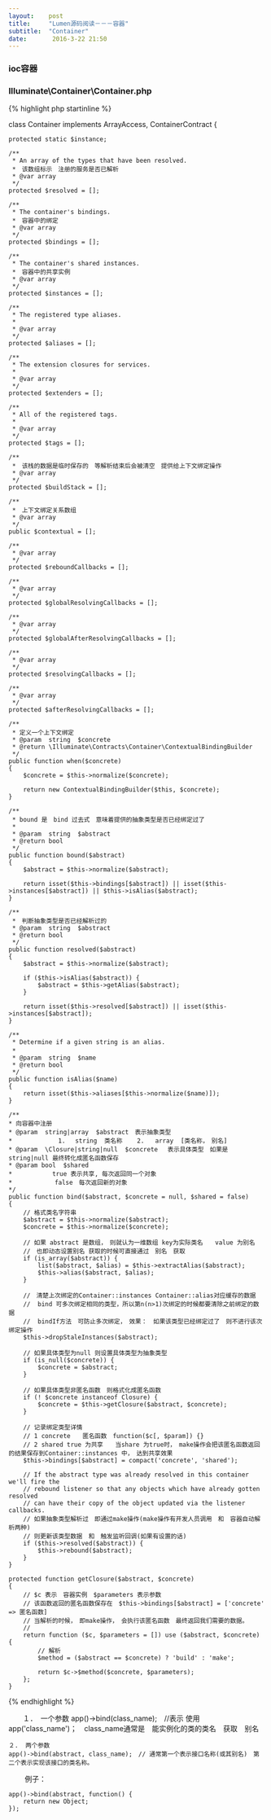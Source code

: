 ```yaml
---
layout:    post
title:     "Lumen源码阅读－－－容器"
subtitle:  "Container"
date:       2016-3-22 21:50
---
```


###   ioc容器 


###  Illuminate\Container\Container.php
 
{% highlight php startinline %}
    
class Container implements ArrayAccess, ContainerContract
{

    protected static $instance;

    /**
     * An array of the types that have been resolved.
     *　该数组标示　注册的服务是否已解析
     * @var array
     */
    protected $resolved = [];

    /**
     * The container's bindings.
     *　容器中的绑定
     * @var array
     */
    protected $bindings = [];

    /**
     * The container's shared instances.
     *　容器中的共享实例
     * @var array
     */
    protected $instances = [];

    /**
     * The registered type aliases.
     *
     * @var array
     */
    protected $aliases = [];

    /**
     * The extension closures for services.
     *
     * @var array
     */
    protected $extenders = [];

    /**
     * All of the registered tags.
     *
     * @var array
     */
    protected $tags = [];

    /**
     *　该栈的数据是临时保存的　等解析结束后会被清空　提供给上下文绑定操作
     * @var array
     */
    protected $buildStack = [];

    /**
     *　上下文绑定关系数组　
     * @var array
     */
    public $contextual = [];

    /**
     * @var array
     */
    protected $reboundCallbacks = [];

    /**
     * @var array
     */
    protected $globalResolvingCallbacks = [];

    /**
     * @var array
     */
    protected $globalAfterResolvingCallbacks = [];

    /**
     * @var array
     */
    protected $resolvingCallbacks = [];

    /**
     * @var array
     */
    protected $afterResolvingCallbacks = [];

    /**
     * 定义一个上下文绑定
     * @param  string  $concrete
     * @return \Illuminate\Contracts\Container\ContextualBindingBuilder
     */
    public function when($concrete)
    {
        $concrete = $this->normalize($concrete);

        return new ContextualBindingBuilder($this, $concrete);
    }

    /**
     * bound 是　bind 过去式　意味着提供的抽象类型是否已经绑定过了
     *
     * @param  string  $abstract
     * @return bool
     */
    public function bound($abstract)
    {
        $abstract = $this->normalize($abstract);

        return isset($this->bindings[$abstract]) || isset($this->instances[$abstract]) || $this->isAlias($abstract);
    }

    /**
     *　判断抽象类型是否已经解析过的　
     * @param  string  $abstract
     * @return bool
     */
    public function resolved($abstract)
    {
        $abstract = $this->normalize($abstract);

        if ($this->isAlias($abstract)) {
            $abstract = $this->getAlias($abstract);
        }

        return isset($this->resolved[$abstract]) || isset($this->instances[$abstract]);
    }

    /**
     * Determine if a given string is an alias.
     *　
     * @param  string  $name
     * @return bool
     */
    public function isAlias($name)
    {
        return isset($this->aliases[$this->normalize($name)]);
    }
    
    /**
    * 向容器中注册    
    * @param  string|array  $abstract　表示抽象类型
    * 　　　　　　　1. 　string  类名称    2.   array  [类名称，　别名]       
    * @param  \Closure|string|null  $concrete 　表示具体类型　如果是string|null 最终转化成匿名函数保存  
    * @param bool  $shared   
	*			true 表示共享, 每次返回同一个对象
	*	　		false　每次返回新的对象
    */
    public function bind($abstract, $concrete = null, $shared = false)
    {
        // 格式类名字符串　
        $abstract = $this->normalize($abstract);
        $concrete = $this->normalize($concrete);

        // 如果 abstract 是数组，　则就认为一维数组 key为实际类名　　value 为别名　
        //　也即动态设置别名 获取的时候可直接通过　别名　获取　
        if (is_array($abstract)) {
            list($abstract, $alias) = $this->extractAlias($abstract);
            $this->alias($abstract, $alias);
        }
        
        //　清楚上次绑定的Container::instances Container::alias对应缓存的数据　
        //  bind 可多次绑定相同的类型，所以第n(n>1)次绑定的时候都要清除之前绑定的数据
        //  bindIf方法　可防止多次绑定，　效果：　如果该类型已经绑定过了　则不进行该次绑定操作
        $this->dropStaleInstances($abstract);

        // 如果具体类型为null 则设置具体类型为抽象类型
        if (is_null($concrete)) {
            $concrete = $abstract;
        }

        // 如果具体类型非匿名函数　则格式化成匿名函数
        if (! $concrete instanceof Closure) {
            $concrete = $this->getClosure($abstract, $concrete);
        }

        // 记录绑定类型详情
        // 1 concrete　　匿名函数　function($c[, $param]) {}
        // 2 shared true 为共享　　当share 为true时，　make操作会把该匿名函数返回的结果保存到Container::instances 中，　达到共享效果
        $this->bindings[$abstract] = compact('concrete', 'shared');

        // If the abstract type was already resolved in this container we'll fire the
        // rebound listener so that any objects which have already gotten resolved
        // can have their copy of the object updated via the listener callbacks.
        // 如果抽象类型解析过　即通过make操作(make操作有开发人员调用　和　容器自动解析两种)
        // 则更新该类型数据　和　触发监听回调(如果有设置的话)
        if ($this->resolved($abstract)) {
            $this->rebound($abstract);
        }
    }
    
    protected function getClosure($abstract, $concrete)
    {
        // $c 表示　容器实例　$parameters 表示参数　　
        // 该函数返回的匿名函数保存在　$this->bindings[$abstract] = ['concrete' => 匿名函数]
        // 当解析的时候，　即make操作，　会执行该匿名函数　最终返回我们需要的数据。
        // 
        return function ($c, $parameters = []) use ($abstract, $concrete) {
            // 解析　
            $method = ($abstract == $concrete) ? 'build' : 'make';
   
            return $c->$method($concrete, $parameters);
        };
    }
    
    
{% endhighlight %}
	
　　１．　一个参数
	app()->bind(class_name);　//表示 使用app('class_name')；　class_name通常是　能实例化的类的类名　获取　别名　
	
	２.  两个参数   
	app()->bind(abstract, class_name);　// 通常第一个表示接口名称(或其别名)　第二个表示实现该接口的类名称。
　　
	例子：

	app()->bind(abstract, function() {
		return new Object;
	});

